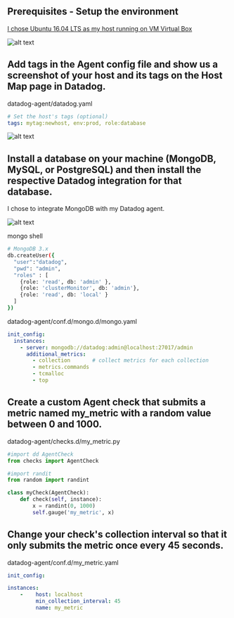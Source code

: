 ## Prerequisites - Setup the environment

[I chose Ubuntu 16.04 LTS as my host running on VM Virtual Box](https://p.datadoghq.com/sb/7af5f9814-243e179005f19f7df668a6d7dad75b3c)

![alt text](https://github.com/mjmanney/hiring-engineers/blob/solutions-engineer/images/vbox.PNG "Virtual Box")

## Add tags in the Agent config file and show us a screenshot of your host and its tags on the Host Map page in Datadog.
datadog-agent/datadog.yaml
``` yaml
# Set the host's tags (optional)
tags: mytag:newhost, env:prod, role:database
```
![alt text](https://raw.githubusercontent.com/mjmanney/hiring-engineers/solutions-engineer/images/hostmap.PNG "Host Map with custom tags")

## Install a database on your machine (MongoDB, MySQL, or PostgreSQL) and then install the respective Datadog integration for that database.

I chose to integrate MongoDB with my Datadog agent.

![alt text](https://raw.githubusercontent.com/mjmanney/hiring-engineers/solutions-engineer/images/mongo.png "MongoDB")

mongo shell
```sh
# MongoDB 3.x
db.createUser({
  "user":"datadog",
  "pwd": "admin",
  "roles" : [
    {role: 'read', db: 'admin' },
    {role: 'clusterMonitor', db: 'admin'},
    {role: 'read', db: 'local' }
  ]
})
```
datadog-agent/conf.d/mongo.d/mongo.yaml
``` yaml
init_config:
  instances:
    - server: mongodb://datadog:admin@localhost:27017/admin
      additional_metrics:
        - collection       # collect metrics for each collection
        - metrics.commands
        - tcmalloc
        - top
```

## Create a custom Agent check that submits a metric named my_metric with a random value between 0 and 1000.

datadog-agent/checks.d/my_metric.py
``` python
#import dd AgentCheck
from checks import AgentCheck

#import randit
from random import randint

class myCheck(AgentCheck):
    def check(self, instance):
        x = randint(0, 1000)
        self.gauge('my_metric', x)
```

## Change your check's collection interval so that it only submits the metric once every 45 seconds.

datadog-agent/conf.d/my_metric.yaml
``` yaml
init_config:

instances:
    -    host: localhost
         min_collection_interval: 45
         name: my_metric
```
